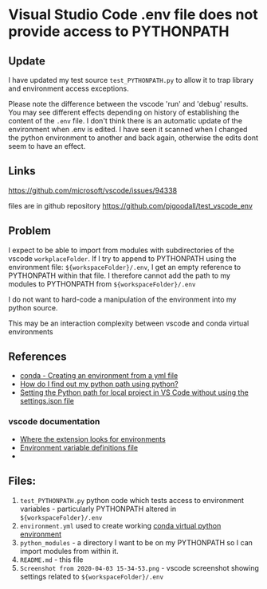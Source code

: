 # Visual Studio Code .env file does not provide access to PYTHONPATH

## Update

I have updated my test source `test_PYTHONPATH.py` to allow it to trap library and environment access exceptions.

Please note the difference between the vscode 'run' and 'debug' results. You may see different effects depending on history of establishing the content of the `.env` file.
I don't think there is an automatic update of the environment when .env is edited. I have seen it scanned when I changed the python environment to another and back again, otherwise the edits dont seem to have an effect.

## Links

https://github.com/microsoft/vscode/issues/94338

files are in github repository https://github.com/pjgoodall/test_vscode_env

## Problem

I expect to be able to import from modules with subdirectories of the vscode `workplaceFolder`. 
If I try to append to PYTHONPATH using the environment file: `${workspaceFolder}/.env`, I get an empty reference to PYTHONPATH within that file. I therefore cannot add the path to my modules to PYTHONPATH from `${workspaceFolder}/.env`

I do not want to hard-code a manipulation of the environment into my python source.

This may be an interaction complexity between vscode and conda virtual environments

## References

* [conda - Creating an environment from a yml file](https://docs.conda.io/projects/conda/en/latest/user-guide/tasks/manage-environments.html#creating-an-environment-from-an-environment-yml-file)
* [How do I find out my python path using python?](https://stackoverflow.com/questions/1489599/how-do-i-find-out-my-python-path-using-python)
* [Setting the Python path for local project in VS Code without using the settings.json file](https://stackoverflow.com/questions/56825741/setting-the-python-path-for-local-project-in-vs-code-without-using-the-settings)

### vscode documentation
* [Where the extension looks for environments](https://code.visualstudio.com/docs/python/environments#_where-the-extension-looks-for-environments)
* [Environment variable definitions file](https://code.visualstudio.com/docs/python/environments#_environment-variable-definitions-file)
* 

## Files:

1. `test_PYTHONPATH.py` python code which tests access to environment variables - particularly PYTHONPATH altered in `${workspaceFolder}/.env` 
2. `environment.yml` used to create working [conda virtual python environment](https://docs.conda.io/projects/conda/en/latest/user-guide/tasks/manage-environments.html#creating-an-environment-from-an-environment-yml-file)
4. `python_modules` - a directory I want to be on my PYTHONPATH so I can import modules from within it.
5. `README.md` - this file
6. `Screenshot from 2020-04-03 15-34-53.png` -  vscode screenshot showing settings related to `${workspaceFolder}/.env`